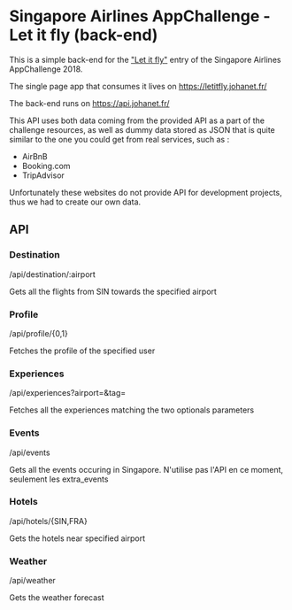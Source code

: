 # Singapore Airlines AppChallenge - Let it fly (back-end)

This is a simple back-end for the  ["Let it fly"](https://appchallenge.singaporeair.com/en/challenges/appchallenge-2018/teams/360) entry of the Singapore Airlines AppChallenge 2018.

The single page app that consumes it lives on https://letitfly.johanet.fr/

The back-end runs on https://api.johanet.fr/

This API uses both data coming from the provided API as a part of the challenge resources, as well as dummy data stored as JSON that is quite similar to the one you could get from real services, such as :
* AirBnB
* Booking.com
* TripAdvisor

Unfortunately these websites do not provide API for development projects, thus we had to create our own data.


## API

### Destination
/api/destination/:airport

Gets all the flights from SIN towards the specified airport

### Profile
/api/profile/{0,1}

Fetches the profile of the specified user

### Experiences
/api/experiences?airport=&tag=

Fetches all the experiences matching the two optionals parameters 

### Events
/api/events

Gets all the events occuring in Singapore. N'utilise pas l'API en ce moment, seulement les extra_events

### Hotels 
/api/hotels/{SIN,FRA}

Gets the hotels near specified airport

### Weather 
/api/weather

Gets the weather forecast


